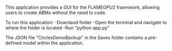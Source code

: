 This application provides a GUI for the FLAMEGPU2 fraemwork, allowing users to create ABMs without the need to code.

To run this application:
-Downlaod folder
-Open the terminal and navigate to where the folder is located
-Run "python app.py"


The JSON file "CirclesDemoBackup" in the Saves folder contains a pre-defined model within the application.